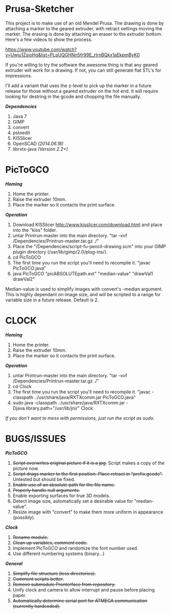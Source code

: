 Prusa-Sketcher
===========

This project is to make use of an old Mendel Prusa. The drawing is done by attaching a marker to the geared extruder, with retract settings moving the marker. The erasing is done by attaching an eraser to the extruder bottom. Here's a few videos to show the process.

https://www.youtube.com/watch?v=Uwju1ZsioHg&list=PLpUQGHNn5fr99E_rIrnBQkx1aEkpmByK0

If you're willing to try the software the awesome thing is that any geared extruder will work for a drawing. If not, you can still generate flat STL's for impressions.

I'll add a variant that uses the z-level to pick up the marker in a future release for those without a geared extruder on the hot end. It will require looking for destring in the gcode and chopping the file manually.

***Dependencies*** 

1. Java 7
2. GIMP
3. convert 
4. pstoedit 
5. KISSlicer 
6. OpenSCAD *(2014.06.18)*
7. librxtx-java *(Version 2.2+)*

PicToGCO
===========
***Homing***

1. Home the printer.
2. Raise the extruder 10mm.
3. Place the marker so it contacts the print surface.

***Operation***

1. Download KISSlicer http://www.kisslicer.com/download.html and place into the "kiss" folder.
2. untar Printrun-master into the main directory. "tar -xvf /Dependencies/Printrun-master.tar.gz ./"
3. Place the "/Dependencies/script-fu-pencil-drawing.scm" into your GIMP plugin directory (/usr/lib/gimp/2.0/plug-ins/).
4. cd PicToGCO
5. The first time you run the script you'll need to recompile it. "javac PicToGCO.java"
6. java PicToGCO "picABSOLUTEpath.ext" "median-value" "drawVal1 drawVal2"

Median-value is used to simplify images with convert's -median argument. This is highly dependant on image size, and will be scripted to a range for variable size in a future release. Default is 2.

CLOCK
===========
***Homing***

1. Home the printer.
2. Raise the extruder 10mm.
3. Place the marker so it contacts the print surface.

***Operation***

1. untar Printrun-master into the main directory. "tar -xvf /Dependencies/Printrun-master.tar.gz ./"
2. cd Clock
3. The first time you run the script you'll need to recompile it. "javac -classpath .:/usr/share/java/RXTXcomm.jar PicToGCO.java"
3. sudo java -classpath .:/usr/share/java/RXTXcomm.jar -Djava.library.path="/usr/lib/jni/" Clock

*If you don't want to mess with permissions, just run the script as sudo.*

BUGS/ISSUES
===========
***PicToGCO*** 

1. ~~Script overwrites original picture if it is a jpg.~~ Script makes a copy of the picture now.
2. ~~Script drags marker to the first position. Place retract in "prefix.gcode".~~ Untested but should be fixed.
3. ~~Enable use of an absolute path for the file name.~~
4. ~~Properly handle null arguments.~~
5. Enable exporting surfaces for true 3D models.
6. Detect image size, automatically set a desirable value for "median-value".
7. Resize image with "convert" to make them more uniform in appearance (possibly).

***Clock***

1. ~~Rename module.~~
2. ~~Clean up variables, comment code.~~
3. Implement PicToGCO and randomize the font number used.
4. Use different numbering systems (binary...)

***General***

1. ~~Simplify file structure (less directories).~~
2. ~~Comment scripts better.~~
3. ~~Remove submodule Pronterface from repository.~~
4. Unify clock and camera to allow interrupt and pause before placing paper.
5. ~~Automatically determine serial port for ATMEGA communication (currently hardcoded).~~ 
